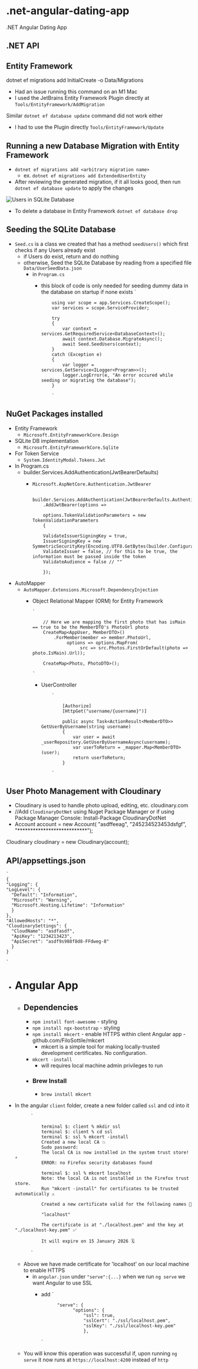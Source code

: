 # .net-angular-dating-app

.NET Angular Dating App

## .NET API

## Entity Framework

dotnet ef migrations add InitialCreate -o Data/Migrations

- Had an issue running this command on an M1 Mac
- I used the JetBrains Entity Framework Plugin directly at `Tools/EntityFramework/AddMigration`

Similar `dotnet ef database update` command did not work either

- I had to use the Plugin directly `Tools/EntityFramework/Update`

## Running a new Database Migration with Entity Framework
- `dotnet ef migrations add <arbitrary migration name>`
  - ex. `dotnet ef migrations add ExtendedUserEntity`
- After reviewing the generated migration, if it all looks good, then run `dotnet ef database update` to apply the changes

![Users in SQLite Database](https://raw.githubusercontent.com/kawgh1/.net-angular-dating-app/main/API/Users%20in%20sql%20lite%20database.png)


- To delete a database in Entity Framework `dotnet ef database drop`

## Seeding the SQLite Database
- `Seed.cs` is a class we created that has a method `seedUsers()` which first checks if any Users already exist
  - if Users do exist, return and do nothing
  - otherwise, Seed the SQLite Database by reading from a specified file `Data/UserSeedData.json`
    - in `Program.cs`
      - this block of code is only needed for seeding dummy data in the database on startup if none exists `
      

                using var scope = app.Services.CreateScope();
                var services = scope.ServiceProvider;
                
                try
                {
                    var context = services.GetRequiredService<DatabaseContext>();
                    await context.Database.MigrateAsync();
                    await Seed.SeedUsers(context);
                }
                catch (Exception e)
                {
                    var logger = services.GetService<ILogger<Program>>();
                    logger.LogError(e, "An error occured while seeding or migrating the database");
                }
        
                `


## NuGet Packages installed
- Entity Framework
  - `Microsoft.EntityFrameworkCore.Design`
- SQLite DB implementation
  - `Microsoft.EntityFrameworkCore.Sqlite`
- For Token Service
  - `System.IdentityModal.Tokens.Jwt`
- In Program.cs
  - builder.Services.AddAuthentication(JwtBearerDefaults)
    - `Microsoft.AspNetCore.Authentication.JwtBearer`
       
        
        
              builder.Services.AddAuthentication(JwtBearerDefaults.AuthenticationScheme)
              .AddJwtBearer(options =>
      
              options.TokenValidationParameters = new TokenValidationParameters
              {
            
              ValidateIssuerSigningKey = true,
              IssuerSigningKey = new SymmetricSecurityKey(Encoding.UTF8.GetBytes(builder.Configuration["TokenKey"])),
              ValidateIssuer = false, // for this to be true, the information must be passed inside the token
              ValidateAudience = false // ""
      
              });

- AutoMapper
  - `AutoMapper.Extensions.Microsoft.DependencyInjection`
    - Object Relational Mapper (ORM) for Entity Framework 
    
          `
      
              // Here we are mapping the first photo that has isMain == true to be the MemberDTO's PhotoUrl photo
              CreateMap<AppUser, MemberDTO>()
                  .ForMember(member => member.PhotoUrl,
                       options => options.MapFrom(
                            src => src.Photos.FirstOrDefault(photo => photo.IsMain).Url));
        
              CreateMap<Photo, PhotoDTO>();
          
          `
      - UserController

                `
      
                    [Authorize]
                    [HttpGet("username/{username}")]
                    
                    public async Task<ActionResult<MemberDTO>> GetUserByUsername(string username)
                    {
                        var user = await _userRepository.GetUserByUsernameAsync(username);
                        var userToReturn = _mapper.Map<MemberDTO>(user);
                        return userToReturn;
                    }
              
                `

## User Photo Management with Cloudinary
- Cloudinary is used to handle photo upload, editing, etc. cloudinary.com
- //Add `CloudinaryDotNet` using Nuget Package Manager or if using Package Manager Console:
  Install-Package CloudinaryDotNet
- Account account = new Account(
  "asdffeeag",
  "245234523453dsfgf",
  "***************************");

Cloudinary cloudinary = new Cloudinary(account);

## API/appsettings.json

    `
    {
    "Logging": {
    "LogLevel": {
      "Default": "Information",
      "Microsoft": "Warning",
      "Microsoft.Hosting.Lifetime": "Information"
      }
    },
    "AllowedHosts": "*",
    "CloudinarySettings": {
      "CloudName": "asdfasdf",
      "ApiKey": "1234213423",
      "ApiSecret": "asdf9s988f8d8-FFdweg-8"
      }
    }
    
    `

- # Angular App

    - ## Dependencies
        - `npm install font-awesome` - styling
        - `npm install ngx-bootstrap` - styling
        - `npm install mkcert` - enable HTTPS within client Angular app - github.com/FiloSottile/mkcert
            - mkcert is a simple tool for making locally-trusted development certificates. No configuration.
        - `mkcert -install`
          - will requires local machine admin privileges to run
        - ### Brew Install
            - `brew install mkcert`
- In the angular `client` folder, create a new folder called `ssl` and cd into it
                       
            `
                      
                terminal $: client % mkdir ssl
                terminal $: client % cd ssl
                terminal $: ssl % mkcert -install
                Created a new local CA 💥
                Sudo password:
                The local CA is now installed in the system trust store! ⚡️
                ERROR: no Firefox security databases found

                terminal $: ssl % mkcert localhost
                Note: the local CA is not installed in the Firefox trust store.
                Run "mkcert -install" for certificates to be trusted automatically ⚠️
            
                Created a new certificate valid for the following names 📜
            
                "localhost"
            
                The certificate is at "./localhost.pem" and the key at "./localhost-key.pem" ✅
             
                It will expire on 15 January 2026 🗓

            `
    - Above we have made certificate for 'localhost' on our local machine to enable HTTPS
      - in `angular.json` under `"serve":{...}` when we run `ng serve` we want Angular to use SSL
        - add 
            `
              
                    "serve": {
                          "options": {
                              "ssl": true,
                              "sslCert": "./ssl/localhost.pem",
                              "sslKey": "./ssl/localhost-key.pem"
                              },
            `
    - You will know this operation was successful if, upon running `ng serve` it now runs at `https://localhost:4200` instead of `http`
